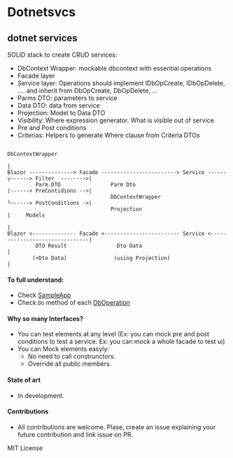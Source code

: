# Dotnetsvcs
## dotnet services

SOLID stack to create CRUD services:

* DbContext Wrapper: mockable dbcontext with essential operations
* Facade layer
* Service layer: Operations should implement IDbOpCreate, IDbOpDelete, .... and inherit from DbOpCreate, DbOpDelete, ...
* Parms DTO: parameters to service
* Data DTO: data from service
* Projection: Model to Data DTO
* Visibility: Where expression generator. What is visible out of service
* Pre and Post conditions
* Criterias: Helpers to generate Where clause from Criteria DTOs

```
                                                                                         DbContextWrapper
                                                                                                |
Blazor --------------> Facade ------------------------> Service ------┬------> Filter  -------->|
         Parm DTO                Parm Dto                             |------> PreContidions -->|
                                 DbContextWrapper                     └------> PostConditions ->|    
                                 Projection                                                     |     Models
                                                                                                |
Blazor <-------------- Facade <------------------------ Service <-------------------------------|
         DTO Result                Dto Data                                                     |
        (+Dto Data)               (using Projection)                                            |

```

#### To full understand:
* Check [SampleApp](.SampleApp)
* Check `Do` method of each [DbOperation](./src/Dotnetsvcs.Svc)

#### Why so many Interfaces?

* You can test elements at any level (Ex: you can mock pre and post conditions to test a service. Ex: you can mock a whole facade to test ui)
* You can Mock elements easyly:
   * No need to call construnctors.
   * Override all public members.


#### State of art

* In development.


#### Contributions

* All contributions are welcome. Plase, create an issue explaining your future contribution and link issue on PR.

MIT License
